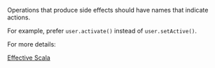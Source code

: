 Operations that produce side effects should have names that indicate actions.

 For example, prefer `user.activate()` instead of `user.setActive()`.

 For more details:

 [Effective Scala](https://twitter.github.io//effectivescala/#Functional%20programming-Call%20by%20name)

